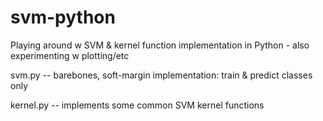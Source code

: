 svm-python
==========

Playing around w SVM &amp; kernel function implementation in Python - also experimenting w plotting/etc

svm.py -- barebones, soft-margin implementation: train & predict classes only

kernel.py -- implements some common SVM kernel functions

